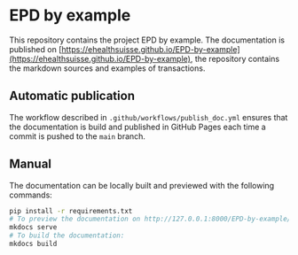 # EPD by example

This repository contains the project EPD by example.
The documentation is published on [https://ehealthsuisse.github.io/EPD-by-example](https://ehealthsuisse.github.io/EPD-by-example),
the repository contains the markdown sources and examples of transactions.

## Automatic publication

The workflow described in `.github/workflows/publish_doc.yml` ensures that the documentation is build and published 
in GitHub Pages each time a commit is pushed to the `main` branch.

## Manual 

The documentation can be locally built and previewed with the following commands:

```bash
pip install -r requirements.txt
# To preview the documentation on http://127.0.0.1:8000/EPD-by-example/:
mkdocs serve
# To build the documentation:
mkdocs build
```
